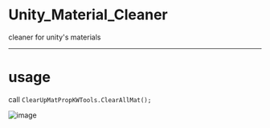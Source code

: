 # Unity_Material_Cleaner
cleaner for unity's materials

---
# usage
call `ClearUpMatPropKWTools.ClearAllMat();`

![image]([https://github.com/javelinlin/Unity_Material_Cleaner/assets/25763884/1487be79-843f-4291-9c10-5e7662ae532c](https://github.com/javelinlin/Unity_Material_Cleaner/blob/main/Dos/Entry.png))

